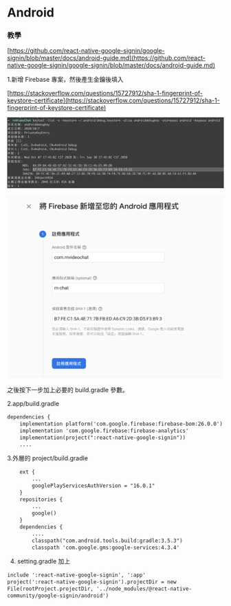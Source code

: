 # Android

### 教學

[https://github.com/react-native-google-signin/google-signin/blob/master/docs/android-guide.md](https://github.com/react-native-google-signin/google-signin/blob/master/docs/android-guide.md)

1.新增 Firebase 專案，然後產生金鑰後填入

[https://stackoverflow.com/questions/15727912/sha-1-fingerprint-of-keystore-certificate](https://stackoverflow.com/questions/15727912/sha-1-fingerprint-of-keystore-certificate)

![](../../.gitbook/assets/jie-tu-20201109-xia-wu-3.55.00.png)

![](../../.gitbook/assets/jie-tu-20201109-xia-wu-3.54.45.png)

之後按下一步加上必要的 build.gradle 參數。

2.app/build.gradle

```text
dependencies {
    implementation platform('com.google.firebase:firebase-bom:26.0.0')
    implementation 'com.google.firebase:firebase-analytics'
    implementation(project(":react-native-google-signin"))
    ....
```

3.外層的 project/build.gradle

```text
    ext {
        ...
        googlePlayServicesAuthVersion = "16.0.1"
    }
    repositories {
        ...
        google()
    }
    dependencies {
        ....
        classpath("com.android.tools.build:gradle:3.5.3")
        classpath 'com.google.gms:google-services:4.3.4'
```

4. setting.gradle 加上

```text
include ':react-native-google-signin', ':app'
project(':react-native-google-signin').projectDir = new File(rootProject.projectDir, '../node_modules/@react-native-community/google-signin/android')
```

